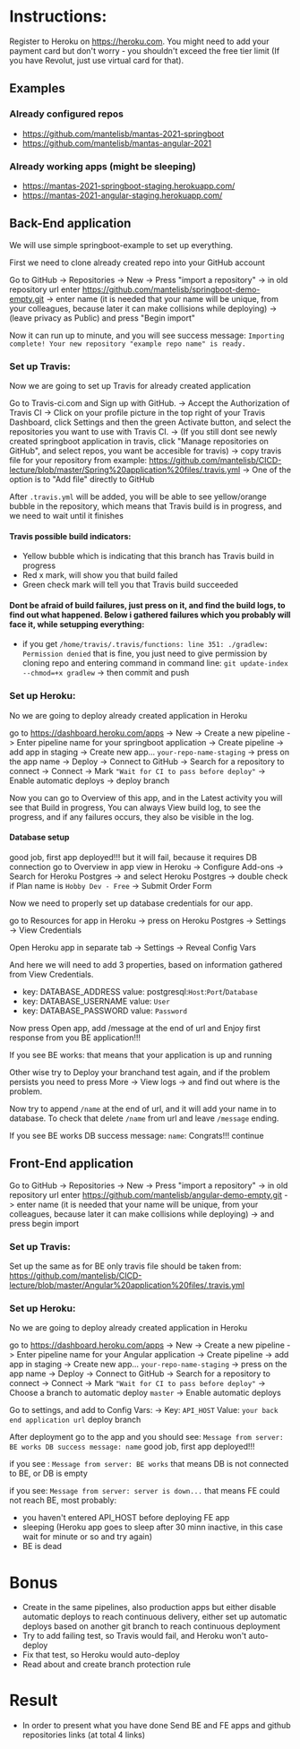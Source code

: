 # Instructions:

Register to Heroku on https://heroku.com. You might need to add your payment card but don't worry - you shouldn't exceed the free tier limit (If you have Revolut, just use virtual card for that).

## Examples

### Already configured repos
- https://github.com/mantelisb/mantas-2021-springboot
- https://github.com/mantelisb/mantas-angular-2021

### Already working apps (might be sleeping)
- https://mantas-2021-springboot-staging.herokuapp.com/
- https://mantas-2021-angular-staging.herokuapp.com/

## Back-End application

We will use simple springboot-example to set up everything.

First we need to clone already created repo into your GitHub account

Go to GitHub -> Repositories -> New -> Press "import a repository" ->
in old repository url enter https://github.com/mantelisb/springboot-demo-empty.git ->
enter name (it is needed that your name will be unique, from your colleagues, because later it can make collisions while deploying) ->
(leave privacy as Public) and press "Begin import"

Now it can run up to minute, and you will see success message:  `Importing complete! Your new repository "example repo name" is ready.`


### Set up Travis:

Now we are going to set up Travis for already created application

Go to Travis-ci.com and Sign up with GitHub. -> 
Accept the Authorization of Travis CI  ->
Click on your profile picture in the top right of your Travis Dashboard, click Settings and then the green Activate button, and select the repositories you want to use with Travis CI. ->
(If you still dont see newly created springboot application in travis, click "Manage repositories on GitHub", and select repos, you want be accesible for travis) ->
copy travis file for your repository from example: https://github.com/mantelisb/CICD-lecture/blob/master/Spring%20application%20files/.travis.yml ->
One of the option is to "Add file" directly to GitHub

After `.travis.yml` will be added, you will be able to see yellow/orange bubble in the repository, which means that Travis build is in progress, and we need to wait until it finishes

#### Travis possible build indicators:
- Yellow bubble which is indicating that this branch has Travis build in progress
- Red x mark, will show you that build failed
- Green check mark will tell you that Travis build succeeded

#### Dont be afraid of build failures, just press on it, and find the build logs, to find out what happened. Below i gathered failures which you probably will face it, while setupping everything:
- if you get `/home/travis/.travis/functions: line 351: ./gradlew: Permission denied`
that is fine, you just need to give permission by cloning repo and entering command in command line:
`git update-index --chmod=+x gradlew` ->
then commit and push


### Set up Heroku:

No we are going to deploy already created application in Heroku

go to https://dashboard.heroku.com/apps ->
New ->
Create a new pipeline ->
Enter pipeline name for your springboot application ->
Create pipeline -> 
add app in staging ->
Create new app... `your-repo-name-staging` ->
press on the app name ->
Deploy ->
Connect to GitHub ->
Search for a repository to connect ->
Connect ->
Mark `"Wait for CI to pass before deploy"` ->
Enable automatic deploys ->
deploy branch

Now you can go to Overview of this app, and in the Latest activity you will see that Build in progress, You can always View build log, to see the progress, and if any failures occurs, they also be visible in the log.

#### Database setup

good job, first app deployed!!! but it will fail, because it requires DB connection
go to Overview in app view in Heroku ->
Configure Add-ons ->
Search for Heroku Postgres -> 
and select Heroku Postgres ->
double check if Plan name is `Hobby Dev - Free` ->
Submit Order Form

Now we need to properly set up database credentials for our app.

go to Resources for app in Heroku ->
press on Heroku Postgres ->
Settings ->
View Credentials

Open Heroku app in separate tab ->
Settings ->
Reveal Config Vars

And here we will need to add 3 properties, based on information gathered from View Credentials.

- key: DATABASE_ADDRESS
value: postgresql:`Host`:`Port`/`Database`
- key: DATABASE_USERNAME
value: `User`
- key: DATABASE_PASSWORD
value: `Password`

Now press Open app, add /message at the end of url and Enjoy first response from you BE application!!!

If you see BE works:
that means that your application is up and running

Other wise try to Deploy your branchand test again, and if the problem persists you need to press More -> View logs -> and find out where is the problem.

Now try to append `/name` at the end of url, and it will add your name in to database. To check that delete `/name` from url and leave `/message` ending.

If you see BE works DB success message: `name`:
Congrats!!! continue


## Front-End application
Go to GitHub -> Repositories -> New -> Press "import a repository"  ->
in old repository url enter https://github.com/mantelisb/angular-demo-empty.git ->
enter name (it is needed that your name will be unique, from your colleagues, because later it can make collisions while deploying) ->
and press begin import


### Set up Travis:
Set up the same as for BE only travis file should be taken from: https://github.com/mantelisb/CICD-lecture/blob/master/Angular%20application%20files/.travis.yml


### Set up Heroku:
No we are going to deploy already created application in Heroku

go to https://dashboard.heroku.com/apps ->
New ->
Create a new pipeline ->
Enter pipeline name for your Angular application ->
Create pipeline -> 
add app in staging ->
Create new app... `your-repo-name-staging` ->
press on the app name ->
Deploy ->
Connect to GitHub ->
Search for a repository to connect ->
Connect ->
Mark `"Wait for CI to pass before deploy"` ->
Choose a branch to automatic deploy `master` ->
Enable automatic deploys

Go to settings, and add to Config Vars: ->
Key: `API_HOST`
Value: `your back end application url`
deploy branch

After deployment go to the app and you should see:
`Message from server: BE works DB success message: name`
good job, first app deployed!!!

if you see :
`Message from server: BE works`
that means DB is not connected to BE, or DB is empty

if you see: 
`Message from server: server is down...`
that means FE could not reach BE, most probably:
- you haven't entered API_HOST before deploying FE app
- sleeping (Heroku app goes to sleep after 30 minn inactive, in this case wait for minute or so and try again)
- BE is dead


# Bonus
- Create in the same pipelines, also production apps but either disable automatic deploys to reach continuous delivery, either set up automatic deploys based on another git branch to reach continuous deployment   
- Try to add failing test, so Travis would fail, and Heroku won't auto-deploy
- Fix that test, so Heroku would auto-deploy  
- Read about and create branch protection rule


# Result
- In order to present what you have done Send BE and FE apps and github repositories links (at total 4 links) 